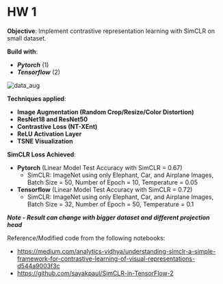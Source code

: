 # HW 1

**Objective**: Implement contrastive representation learning with SimCLR on small dataset.

**Build with**:
* _**Pytorch**_ (1) 
* _**Tensorflow**_ (2) 

![data_aug](https://user-images.githubusercontent.com/46875754/134620941-faea7495-74b1-4ad8-a2b7-1b08d70de2e3.png)

**Techniques applied**:
* **Image Augmentation (Random Crop/Resize/Color Distortion)** 
* **ResNet18 and ResNet50**
* **Contrastive Loss (NT-XEnt)**
* **ReLU Activation Layer**
* **TSNE Visualization** 

**SimCLR Loss Achieved**:
* **Pytorch** (Linear Model Test Accuracy with SimCLR = 0.67)
    - SimCLR: ImageNet using only Elephant, Car, and Airplane Images, Batch Size = 50, Number of Epoch = 10, Temperature = 0.05
* **Tensorflow** (Linear Model Test Accuracy with SimCLR  = 0.72)
    - SimCLR: ImageNet using only Elephant, Car, and Airplane Images, Batch Size = 32, Number of Epoch = 50, Temperature = 0.1
    
_**Note - Result can change with bigger dataset and different projection head**_

Reference/Modified code from the following notebooks: 
* https://medium.com/analytics-vidhya/understanding-simclr-a-simple-framework-for-contrastive-learning-of-visual-representations-d544a9003f3c
* https://github.com/sayakpaul/SimCLR-in-TensorFlow-2


